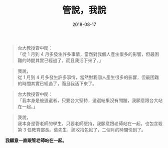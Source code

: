 ﻿---
layout: post
title: 管說，我說
date: 2018-08-17
category: 說
tags: []
---

>台大教授管中閔：<br />
>「從 1 月到 4 月多發生許多事情，當然對我個人產生很多的影響，但最困難的時間其實已經過了，而且我活下來了。」

>我說，<br />
>從 1 月到 4 月多發生許多事情，當然對我個人產生很多的影響，但最困難的時間其實已經過了，而且我活下來了。

>台大教授管中閔：<br />
>「我本身是被遴選者，只要台大堅持，遴選結果沒有問題，我願意跟台大站在一起。」

>我說，<br />
>我本身是管老師的學生，只要老師堅持，我願意跟老師站在一起，也包含殺第 3 任教育部長。葉先生，該收拾包袱了，二個月的時間快到了。

**我願意一直跟管老師站在一起。**

